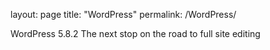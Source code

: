 layout: page
title: "WordPress"
permalink: /WordPress/

WordPress 5.8.2
The next stop on the road to full site editing
